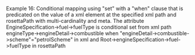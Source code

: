 Example 16:
Conditional mapping using "set" with a "when" clause that is predicated on the value of a xml element at the specified xml path and rosettaPath with multi-cardinality and meta.
The attribute EngineSpecification->fuel->fuelType is conditional set from xml path engineType->engineDetail->combustible when
"engineDetail->combustible->scheme"="petrolScheme" in xml and Root->engineSpecification->fuel->fuelType in rosettaPath 